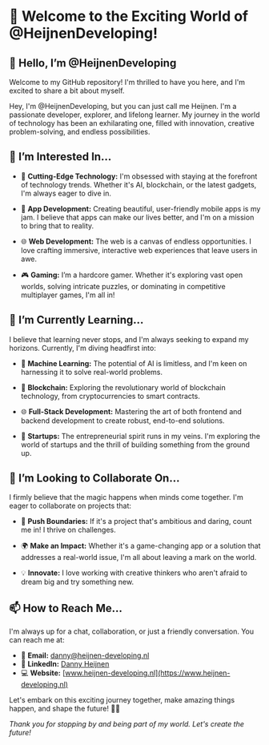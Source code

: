 # 🚀 Welcome to the Exciting World of @HeijnenDeveloping!

## 👋 Hello, I’m @HeijnenDeveloping

Welcome to my GitHub repository! I'm thrilled to have you here, and I'm excited to share a bit about myself.

Hey, I'm @HeijnenDeveloping, but you can just call me Heijnen. I'm a passionate developer, explorer, and lifelong learner. My journey in the world of technology has been an exhilarating one, filled with innovation, creative problem-solving, and endless possibilities.

## 👀 I’m Interested In...

- 🌌 **Cutting-Edge Technology:** I'm obsessed with staying at the forefront of technology trends. Whether it's AI, blockchain, or the latest gadgets, I'm always eager to dive in.

- 📱 **App Development:** Creating beautiful, user-friendly mobile apps is my jam. I believe that apps can make our lives better, and I'm on a mission to bring that to reality.

- 🌐 **Web Development:** The web is a canvas of endless opportunities. I love crafting immersive, interactive web experiences that leave users in awe.

- 🎮 **Gaming:** I’m a hardcore gamer. Whether it's exploring vast open worlds, solving intricate puzzles, or dominating in competitive multiplayer games, I'm all in!

## 🌱 I’m Currently Learning...

I believe that learning never stops, and I'm always seeking to expand my horizons. Currently, I'm diving headfirst into:

- 🤖 **Machine Learning:** The potential of AI is limitless, and I'm keen on harnessing it to solve real-world problems.

- 📡 **Blockchain:** Exploring the revolutionary world of blockchain technology, from cryptocurrencies to smart contracts.

- 🌐 **Full-Stack Development:** Mastering the art of both frontend and backend development to create robust, end-to-end solutions.

- 🚀 **Startups:** The entrepreneurial spirit runs in my veins. I'm exploring the world of startups and the thrill of building something from the ground up.

## 💞️ I’m Looking to Collaborate On...

I firmly believe that the magic happens when minds come together. I'm eager to collaborate on projects that:

- 🤝 **Push Boundaries:** If it's a project that's ambitious and daring, count me in! I thrive on challenges.

- 🌍 **Make an Impact:** Whether it's a game-changing app or a solution that addresses a real-world issue, I'm all about leaving a mark on the world.

- 💡 **Innovate:** I love working with creative thinkers who aren't afraid to dream big and try something new.

## 📫 How to Reach Me...

I'm always up for a chat, collaboration, or just a friendly conversation. You can reach me at:

- 📧 **Email:** [danny@heijnen-developing.nl](mailto:danny@heijnen-developing.nl)
- 💼 **LinkedIn:** [Danny Heijnen](https://www.linkedin.com/in/danny-heijnen-249643239/)
- 💻 **Website:** [www.heijnen-developing.nl](https://www.heijnen-developing.nl)

Let's embark on this exciting journey together, make amazing things happen, and shape the future! 🌟🚀

*Thank you for stopping by and being part of my world. Let's create the future!*
